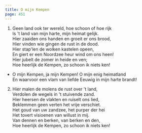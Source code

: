 ```yaml
---
title: O mijn Kempen
page: 451
---  
```



1. Geen land ook ter wereld, hoe schoon of hoe rijk  
Is 't land van mijn harte, mijn heimat gelijk.  
Hier zaaiden ons handen en groeit er ons brood,  
Hier vinden wie gingen de rust in de dood.  
Hier stap'len de wolken kastelen opeen,  
En giert er een Noordzee heur wind om ons heen!  
Hier jubelt de zomer in heide en ven;  
Hoe heerlijk de Kempen, zo schoon ik niets ken!  


- O mijn Kempen, ja mijn Kempen! O mijn enig heimatland  
En waarvoor een vlam van liefde Eeuwig in mijn harte brandt!  


2. Hier malen de molens de rust over 't land,  
Verdolen de wegels in 't stuivende zand.  
Hier heersen de vlakten en ruiselt ons lied,  
Beklemmen geen verten het vrije verschiet.  
Het goud van uw zandzee, het purper der hei  
Het tovert visioenen van willust in mij.  
Van dennen en berken, van berken en den,  
Hoe heerlijk de Kempen, zo schoon ik niets ken!  


